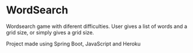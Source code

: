 # WordSearch

Wordsearch game with diferent difficulties. 
User gives a list of words and a grid size, or simply gives a grid size.


Project made using Spring Boot, JavaScript and Heroku
